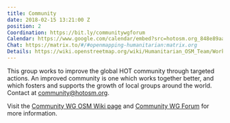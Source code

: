 ```yaml
---
title: Community
date: 2018-02-15 13:21:00 Z
position: 2
Coordination: https://bit.ly/communitywgforum
Calendar: https://www.google.com/calendar/embed?src=hotosm.org_848e89aaiab04ag94d23rqn558%40group.calendar.google.com
Chat: https://matrix.to/#/#openmapping-humanitarian:matrix.org
Details: https://wiki.openstreetmap.org/wiki/Humanitarian_OSM_Team/Working_groups/Community/Terms_of_Reference
---
```


This group works to improve the global HOT community through targeted actions. An improved community is one which works together better, and which fosters and supports the growth of local groups around the world. Contact at [community@hotosm.org](mailto:community@hotosm.org).

Visit the [Community WG OSM Wiki page](https://wiki.openstreetmap.org/wiki/Humanitarian_OSM_Team/Working_groups/Community) and [Community WG Forum](https://loomio.hotosm.org/community-working-group/) for more information.
